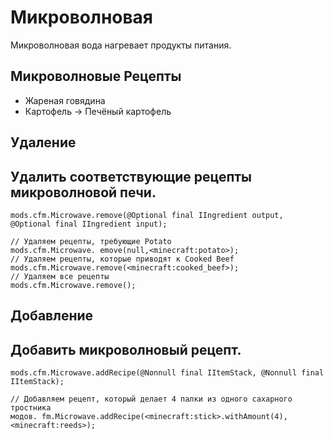 # Микроволновая

Микроволновая вода нагревает продукты питания.

## Микроволновые Рецепты

- Жареная говядина
- Картофель -> Печёный картофель

## Удаление

## Удалить соответствующие рецепты микроволновой печи.

```zenscript
mods.cfm.Microwave.remove(@Optional final IIngredient output, @Optional final IIngredient input);

// Удаляем рецепты, требующие Potato
mods.cfm.Microwave. emove(null,<minecraft:potato>);
// Удаляем рецепты, которые приводят к Cooked Beef
mods.cfm.Microwave.remove(<minecraft:cooked_beef>);
// Удаляем все рецепты
mods.cfm.Microwave.remove();
```

## Добавление

## Добавить микроволновый рецепт.

```zenscript
mods.cfm.Microwave.addRecipe(@Nonnull final IItemStack, @Nonnull final IItemStack);

// Добавляем рецепт, который делает 4 палки из одного сахарного тростника
модов. fm.Microwave.addRecipe(<minecraft:stick>.withAmount(4),<minecraft:reeds>);
```